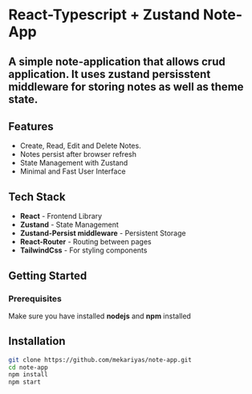 # React-Typescript + Zustand Note-App

## A simple note-application that allows crud application. It uses zustand persisstent middleware for storing notes as well as theme state.

## Features
- Create, Read, Edit and Delete Notes.
- Notes persist after browser refresh
- State Management with Zustand
- Minimal and Fast User Interface

## Tech Stack
- **React** - Frontend Library
- **Zustand** - State Management
- **Zustand-Persist middleware** - Persistent Storage
- **React-Router** - Routing between pages
- **TailwindCss** - For styling components
## Getting Started
### Prerequisites 
Make sure you have installed **nodejs** and **npm** installed

## Installation

```bash
git clone https://github.com/mekariyas/note-app.git
cd note-app
npm install
npm start
